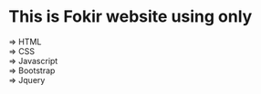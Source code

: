 # This is Fokir website using only
  => HTML  
  => CSS  
  => Javascript  
  => Bootstrap  
  => Jquery  
